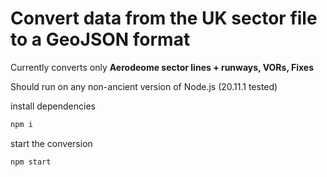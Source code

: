 # Convert data from the UK sector file to a GeoJSON format

Currently converts only **Aerodeome sector lines + runways, VORs, Fixes**

Should run on any non-ancient version of Node.js (20.11.1 tested)

install dependencies

```bash
npm i
```

start the conversion

```bash
npm start
```
